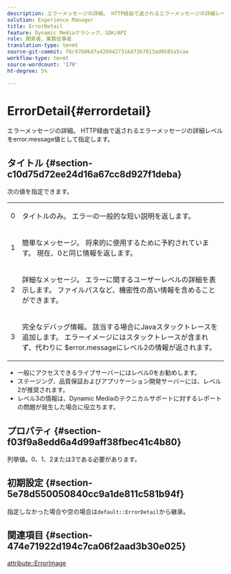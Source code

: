 ```yaml
---
description: エラーメッセージの詳細。 HTTP経由で返されるエラーメッセージの詳細レベルをerror.message値として指定します。
solution: Experience Manager
title: ErrorDetail
feature: Dynamic Mediaクラシック，SDK/API
role: 開発者、業務従事者
translation-type: tm+mt
source-git-commit: f6c97606d7a4209427316d7367013ad9585a5cae
workflow-type: tm+mt
source-wordcount: '170'
ht-degree: 5%

---
```



# ErrorDetail{#errordetail}

エラーメッセージの詳細。 HTTP経由で返されるエラーメッセージの詳細レベルをerror.message値として指定します。

## タイトル {#section-c10d75d72ee24d16a67cc8d927f1deba}

次の値を指定できます。

<table id="simpletable_7904444FF9F14D678F05094CA9E45664"> 
 <tr class="strow"> 
  <td class="stentry"> <p>0 </p></td> 
  <td class="stentry"> <p>タイトルのみ。 エラーの一般的な短い説明を返します。 </p></td> 
 </tr> 
 <tr class="strow"> 
  <td class="stentry"> <p>1 </p></td> 
  <td class="stentry"> <p>簡単なメッセージ。 将来的に使用するために予約されています。 現在、0と同じ情報を返します。 </p></td> 
 </tr> 
 <tr class="strow"> 
  <td class="stentry"> <p>2 </p></td> 
  <td class="stentry"> <p>詳細なメッセージ。 エラーに関するユーザーレベルの詳細を表示します。 ファイルパスなど、機密性の高い情報を含めることができます。 </p></td> 
 </tr> 
 <tr class="strow"> 
  <td class="stentry"> <p>3 </p></td> 
  <td class="stentry"> <p>完全なデバッグ情報。 該当する場合にJavaスタックトレースを追加します。 エラーイメージにはスタックトレースが含まれず、代わりに<span class="codeph"> $error.message</span>にレベル2の情報が返されます。 </p></td> 
 </tr> 
</table>

* 一般にアクセスできるライブサーバーにはレベル0をお勧めします。
* ステージング、品質保証およびアプリケーション開発サーバーには、レベル2が推奨されます。
* レベル3の情報は、Dynamic Mediaのテクニカルサポートに対するレポートの問題が発生した場合に役立ちます。

## プロパティ {#section-f03f9a8edd6a4d99aff38fbec41c4b80}

列挙値。0、1、2または3である必要があります。

## 初期設定 {#section-5e78d550050840cc9a1de811c581b94f}

指定しなかった場合や空の場合は`default::ErrorDetail`から継承。

## 関連項目 {#section-474e71922d194c7ca06f2aad3b30e025}

[attribute::ErrorImage](../../../../../ir-api/material-cat/image-rendering-api-ref/c-ir-material-catalog/c-ir-attributes-reference/r-ir-errorimage.md#reference-b58bdaba96074c52802ca8dc54bfe2f0)
